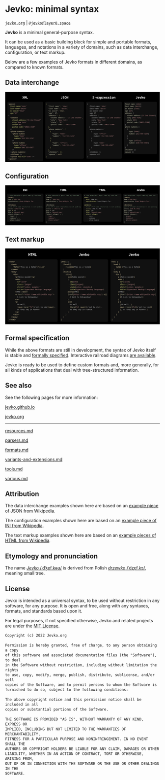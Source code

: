 # Jevko: minimal syntax 

[`jevko.org`](https://jevko.org) | <a rel="me" href="https://layer8.space/@jevko">`@jevko@layer8.space`</a>

<!-- [`jevko.github.io`](https://jevko.github.io) -->

**Jevko** is a minimal general-purpose syntax.

It can be used as a basic building block for simple and portable formats, languages, and notations in a variety of domains, such as data interchange, configuration, or text markup.

Below are a few examples of Jevko formats in different domains, as compared to known formats.

## Data interchange

![Jevko compared to other syntaxes for data interchange](https://raw.githubusercontent.com/jevko/jevko/master/data-comparison.png)

## Configuration

![Jevko compared to other syntaxes for configuration](https://raw.githubusercontent.com/jevko/jevko/master/config-comparison.png)

## Text markup

![Jevko compared to other syntaxes for text markup](https://raw.githubusercontent.com/jevko/jevko/master/markup-comparison.png)

## Formal specification

While the above formats are still in development, the syntax of Jevko itself is stable and [formally specified](https://github.com/jevko/specifications/blob/master/spec-standard-grammar.md). Interactive railroad diagrams [are available](https://jevko.org/diagram.xhtml).

Jevko is ready to be used to define custom formats and, more generally, for all kinds of applications that deal with tree-structured information.

## See also

See the following pages for more information:

[jevko.github.io](https://jevko.github.io)

[jevko.org](https://jevko.org)

---

[resources.md](https://github.com/jevko/jevko/blob/master/resources.md)

[parsers.md](https://github.com/jevko/jevko/blob/master/parsers.md)

[formats.md](https://github.com/jevko/jevko/blob/master/formats.md)

[variants-and-extensions.md](https://github.com/jevko/jevko/blob/master/variants-and-extensions.md)

[tools.md](https://github.com/jevko/jevko/blob/master/tools.md)

[various.md](https://github.com/jevko/jevko/blob/master/various.md)

## Attribution

The data interchange examples shown here are based on an [example piece of JSON from Wikipedia](https://en.wikipedia.org/wiki/JSON#Syntax).

The configuration examples shown here are based on an [example piece of INI from Wikipedia](https://en.m.wikipedia.org/wiki/INI_file#Example).

The text markup examples shown here are based on an [example pieces of HTML from Wikipedia](https://en.wikipedia.org/wiki/HTML#Attributes).

## Etymology and pronunciation

The name [*Jevko* /ˈd͡ʒef.kəʊ/](http://ipa-reader.xyz/?text=%CB%88d%CD%A1%CA%92ef.k%C9%99%CA%8A&voice=Joey) is derived from Polish [*drzewko* /ˈdʐɛf.kɔ/](https://en.wiktionary.org/wiki/drzewko), meaning small tree.

## License

Jevko is intended as a universal syntax, to be used without restriction in any software, for any purpose. It is open and free, along with any syntaxes, formats, and standards based upon it.

For legal purposes, if not specified otherwise, Jevko and related projects are under the [MIT License](https://choosealicense.com/licenses/mit/).

```
Copyright (c) 2022 Jevko.org

Permission is hereby granted, free of charge, to any person obtaining a copy
of this software and associated documentation files (the "Software"), to deal
in the Software without restriction, including without limitation the rights
to use, copy, modify, merge, publish, distribute, sublicense, and/or sell
copies of the Software, and to permit persons to whom the Software is
furnished to do so, subject to the following conditions:

The above copyright notice and this permission notice shall be included in all
copies or substantial portions of the Software.

THE SOFTWARE IS PROVIDED "AS IS", WITHOUT WARRANTY OF ANY KIND, EXPRESS OR
IMPLIED, INCLUDING BUT NOT LIMITED TO THE WARRANTIES OF MERCHANTABILITY,
FITNESS FOR A PARTICULAR PURPOSE AND NONINFRINGEMENT. IN NO EVENT SHALL THE
AUTHORS OR COPYRIGHT HOLDERS BE LIABLE FOR ANY CLAIM, DAMAGES OR OTHER
LIABILITY, WHETHER IN AN ACTION OF CONTRACT, TORT OR OTHERWISE, ARISING FROM,
OUT OF OR IN CONNECTION WITH THE SOFTWARE OR THE USE OR OTHER DEALINGS IN THE
SOFTWARE.
```
